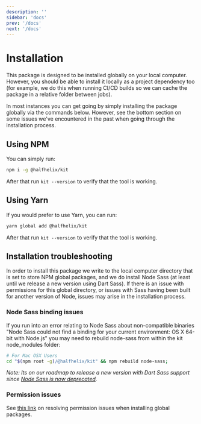 ```yaml
---
description: ''
sidebar: 'docs'
prev: '/docs'
next: '/docs'
---
```


# Installation

This package is designed to be installed globally on your local computer. However, you should be able to install it locally as a project dependency too (for example, we do this when running CI/CD builds so we can cache the package in a relative folder between jobs).

In most instances you can get going by simply installing the package globally via the commands below. However, see the bottom section on some issues we've encountered in the past when going through the installation process.

## Using NPM

You can simply run:

```bash
npm i -g @halfhelix/kit
```

After that run `kit --version` to verify that the tool is working.

## Using Yarn

If you would prefer to use Yarn, you can run:

```bash
yarn global add @halfhelix/kit
```

After that run `kit --version` to verify that the tool is working.

## Installation troubleshooting

In order to install this package we write to the local computer directory that is set to store NPM global packages, and we do install Node Sass (at least until we release a new version using Dart Sass). If there is an issue with permissions for this global directory, or issues with Sass having been built for another version of Node, issues may arise in the installation process.

### Node Sass binding issues

If you run into an error relating to Node Sass about non-compatible binaries "Node Sass could not find a binding for your current environment: OS X 64-bit with Node.js" you may need to rebuild node-sass from within the kit node_modules folder:

```bash
# For Mac OSX Users
cd "$(npm root -g)/@halfhelix/kit" && npm rebuild node-sass;
```

_Note: Its on our roadmap to release a new version with Dart Sass support since [Node Sass is now deprecated](https://www.npmjs.com/package/node-sass)._

### Permission issues

See [this link](https://docs.npmjs.com/resolving-eacces-permissions-errors-when-installing-packages-globally) on resolving permission issues when installing global packages.
